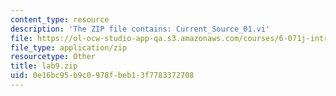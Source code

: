 ```yaml
---
content_type: resource
description: 'The ZIP file contains: Current_Source_01.vi'
file: https://ol-ocw-studio-app-qa.s3.amazonaws.com/courses/6-071j-introduction-to-electronics-signals-and-measurement-spring-2006/0e16bc95b9c0978fbeb13f7783372708_lab9.zip
file_type: application/zip
resourcetype: Other
title: lab9.zip
uid: 0e16bc95-b9c0-978f-beb1-3f7783372708
---
```

